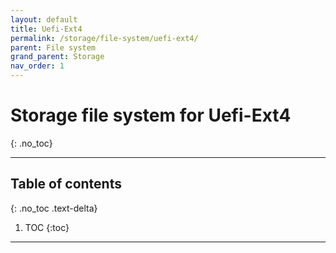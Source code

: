 ```yaml
---
layout: default
title: Uefi-Ext4
permalink: /storage/file-system/uefi-ext4/
parent: File system
grand_parent: Storage
nav_order: 1
---
```


# Storage file system for Uefi-Ext4
{: .no_toc}

---

## Table of contents
{: .no_toc .text-delta}

1. TOC
{:toc}

---
